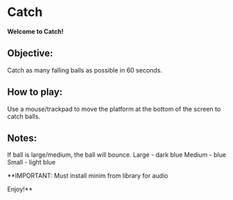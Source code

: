 # Catch
**Welcome to Catch!**

## Objective:
Catch as many falling balls as possible in 60 seconds.

## How to play:
Use a mouse/trackpad to move the platform at the bottom of the screen to catch balls.

## Notes:
If ball is large/medium, the ball will bounce.
Large - dark blue
Medium - blue
Small - light blue

**IMPORTANT: Must install minim from library for audio

Enjoy!**
